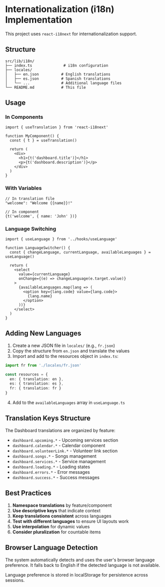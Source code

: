 # Internationalization (i18n) Implementation

This project uses `react-i18next` for internationalization support.

## Structure

```
src/lib/i18n/
├── index.ts              # i18n configuration
├── locales/
│   ├── en.json          # English translations
│   ├── es.json          # Spanish translations
│   └── ...              # Additional language files
└── README.md            # This file
```

## Usage

### In Components

```tsx
import { useTranslation } from 'react-i18next'

function MyComponent() {
  const { t } = useTranslation()
  
  return (
    <div>
      <h1>{t('dashboard.title')}</h1>
      <p>{t('dashboard.description')}</p>
    </div>
  )
}
```

### With Variables

```tsx
// In translation file
"welcome": "Welcome {{name}}!"

// In component
{t('welcome', { name: 'John' })}
```

### Language Switching

```tsx
import { useLanguage } from '../hooks/useLanguage'

function LanguageSwitcher() {
  const { changeLanguage, currentLanguage, availableLanguages } = useLanguage()
  
  return (
    <select 
      value={currentLanguage} 
      onChange={(e) => changeLanguage(e.target.value)}
    >
      {availableLanguages.map(lang => (
        <option key={lang.code} value={lang.code}>
          {lang.name}
        </option>
      ))}
    </select>
  )
}
```

## Adding New Languages

1. Create a new JSON file in `locales/` (e.g., `fr.json`)
2. Copy the structure from `en.json` and translate the values
3. Import and add to the resources object in `index.ts`:

```ts
import fr from './locales/fr.json'

const resources = {
  en: { translation: en },
  es: { translation: es },
  fr: { translation: fr }
}
```

4. Add to the `availableLanguages` array in `useLanguage.ts`

## Translation Keys Structure

The Dashboard translations are organized by feature:

- `dashboard.upcoming.*` - Upcoming services section
- `dashboard.calendar.*` - Calendar component
- `dashboard.volunteerLink.*` - Volunteer link section  
- `dashboard.songs.*` - Songs management
- `dashboard.services.*` - Service management
- `dashboard.loading.*` - Loading states
- `dashboard.errors.*` - Error messages
- `dashboard.success.*` - Success messages

## Best Practices

1. **Namespace translations** by feature/component
2. **Use descriptive keys** that indicate context
3. **Keep translations consistent** across languages
4. **Test with different languages** to ensure UI layouts work
5. **Use interpolation** for dynamic values
6. **Consider pluralization** for countable items

## Browser Language Detection

The system automatically detects and uses the user's browser language preference. It falls back to English if the detected language is not available.

Language preference is stored in localStorage for persistence across sessions.
